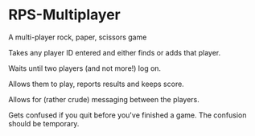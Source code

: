 # RPS-Multiplayer

A multi-player rock, paper, scissors game

Takes any player ID entered and either finds or adds that player.

Waits until two players (and not more!) log on.

Allows them to play, reports results and keeps score.

Allows for (rather crude) messaging between the players.

Gets confused if you quit before you've finished a game.  The confusion should be temporary.
